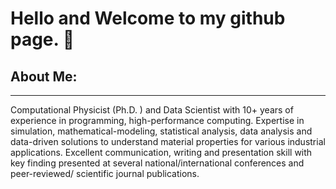# Hello and Welcome to my github page. 👋

## About Me:
***
 Computational Physicist (Ph.D. ) and Data Scientist with 10+ years of experience in programming, high-performance computing. 
 Expertise in simulation, mathematical-modeling, statistical analysis, data analysis and data-driven solutions to understand 
 material properties for various industrial applications. 
 Excellent communication, writing and presentation skill with key finding presented at several national/international conferences 
 and peer-reviewed/ scientific journal publications.


<!--
**i-bishalb/i-bishalb** is a ✨ _special_ ✨ repository because its `README.md` (this file) appears on your GitHub profile.

Here are some ideas to get you started:

- 🔭 I’m currently working on ...
- 🌱 I’m currently learning ...
- 👯 I’m looking to collaborate on ...
- 🤔 I’m looking for help with ...
- 💬 Ask me about ...
- 📫 How to reach me: ...
- 😄 Pronouns: ...
- ⚡ Fun fact: ...
-->
